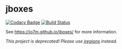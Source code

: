 jboxes
===

[![Codacy Badge](https://api.codacy.com/project/badge/Grade/5b1658347ee94e9c9513c305ca15fb35)](https://www.codacy.com/app/github_79/jboxes?utm_source=github.com&utm_medium=referral&utm_content=io7m/jboxes&utm_campaign=badger)
[![Build Status](https://travis-ci.org/io7m/jboxes.svg?branch=master)](https://travis-ci.org/io7m/jboxes)

See https://io7m.github.io/jboxes/ for more information.

_This project is deprecated! Please use [jregions](https://github.com/io7m/jregions) instead._
